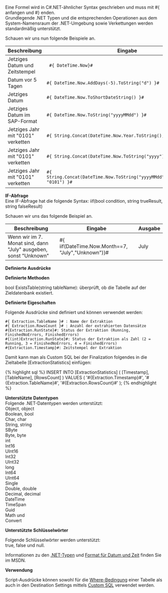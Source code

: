 
Eine Formel wird in C#.NET-ähnlicher Syntax geschrieben und muss mit #{ anfangen und #} enden.<br>
Grundlegende .NET Typen und die entsprechenden Operationen aus dem System-Namensraum der .NET-Umgebung sowie Verkettungen werden standardmäßig unterstützt. 

Schauen wir uns nun folgende Beispiele an.

| Beschreibung                           | Eingabe                                                                         | Ausgabe              |
|---------------------------------------|-------------------------------------------------------------------------------|---------------------|
| Jetziges Datum und Zeitstempel            |``` #{ DateTime.Now}#```                                                             | 23.07.2013 10:17:37 |
| Datum vor 5 Tagen                       | ```#{ DateTime.Now.AddDays(-5).ToString("d") }#```                                 | 18.07.2013          |
| Jetziges Datum                          | ```#{ DateTime.Now.ToShortDateString() }#```                                        | 23.07.2013          |
| Jetziges Datum im SAP-Format            | ```#{ DateTime.Now.ToString("yyyyMMdd") }#```                                       | 20130723            |
| Jetziges Jahr mit "0101" verketten | ```#{ String.Concat(DateTime.Now.Year.ToString(), "0101") }#```                     | 20130101            |
| Jetziges Jahr mit "0101" verketten | ```#{ String.Concat(DateTime.Now.ToString("yyyy"), "0101") }#```                    | 20130101            |
| Jetziges Jahr mit "0101" verketten | ```#{ String.Concat(DateTime.Now.ToString("yyyyMMdd").Substring(0,4), "0101") }#``` | 20130101            |

**IF-Abfrage**<br>
Eine IF-Abfrage hat die folgende Syntax: iif(bool condition, string trueResult, string falseResult)  

Schauen wir uns das folgende Beispiel an.

| Beschreibung                                                        | Eingabe                                             | Ausgabe |
|--------------------------------------------------------------------|---------------------------------------------------|--------|
| Wenn wir im 7. Monat sind, dann "July" ausgeben, sonst "Unknown"  | #{ iif(DateTime.Now.Month==7, "July","Unknown")}# | July   |

**Definierte Ausdrücke**

**Definierte Methoden**

bool ExistsTable(string tableName): überprüft, ob die Tabelle auf der Zieldatenbank existiert.


**Definierte Eigeschaften** 

Folgende Ausdrücke sind definiert und können verwendet werden: 

```
#{ Extraction.TableName }# : Name der Extraktion 
#{ Extraction.RowsCount }# : Anzahl der extrahierten Datensätze
#{Extraction.RunState}#: Status der Extraktion (Running, FinishedNoErrors, FinishedErrors)
#{(int)Extraction.RunState}#: Status der Extraktion als Zahl (2 = Running, 3 = FinishedNoErrors, 4 = FinishedErrors)
#{Extraction.Timestamp}#: Zeitstempel der Extraktion
```

Damit kann man als Custom SQL bei der Finalization folgendes in die Zieltabelle [ExtractionStatistics] einfügen: 

{% highlight sql %}
INSERT INTO [ExtractionStatistics]
(
     [Timestamp], 
     [TableName], 
     [RowsCount]
)
VALUES
(
     '#{Extraction.Timestamp}#', 
     '#{Extraction.TableName}#', 
     '#{Extraction.RowsCount}#'
);
{% endhighlight %}


**Unterstützte Datentypen**<br>
Folgende .NET-Datentypen werden unterstützt:<br>
Object, object<br>
Boolean, bool<br>
Char, char<br>
String, string<br>
SByte<br>
Byte, byte<br>
int<br>
Int16<br>
UInt16<br>
Int32<br>
UInt32<br>
long<br>
Int64<br>
UInt64<br>
Single<br>
Double, double<br>
Decimal, decimal<br>
DateTime<br>
TimeSpan<br>
Guid<br>
Math und<br> 
Convert<br>

**Unterstützte Schlüsselwörter**

Folgende Schlüsselwörter werden unterstützt: <br>
true, false und null.

Informationen zu den [.NET-Typen](https://docs.microsoft.com/de-de/dotnet/api/system?redirectedfrom=MSDN&view=netframework-4.7.2) und [Format für Datum und Zeit](https://docs.microsoft.com/de-de/dotnet/standard/base-types/custom-date-and-time-format-strings) finden Sie im MSDN.


**Verwendung** 

Script-Ausdrücke können sowohl für die [Where-Bedingung](../table/where-bedingung) einer Tabelle als auch in den Destination Settings mittels [Custom SQL](../xu-zielumgebungen/microsoft-sql-server/sql-server-custom-sql) verwendet werden.  

